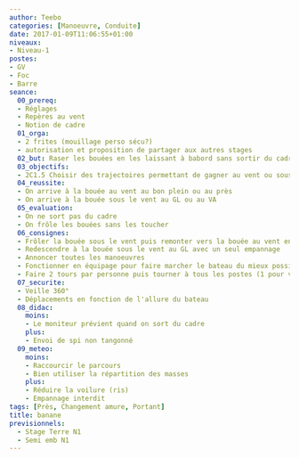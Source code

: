```yaml
---
author: Teebo
categories: [Manoeuvre, Conduite]
date: 2017-01-09T11:06:55+01:00
niveaux:
- Niveau-1
postes:
- GV
- Foc
- Barre
seance:
  00_prereq:
  - Réglages
  - Repères au vent
  - Notion de cadre
  01_orga:
  - 2 frites (mouillage perso sécu?)
  - autorisation et proposition de partager aux autres stages
  02_but: Raser les bouées en les laissant à babord sans sortir du cadre
  03_objectifs:
  - 2C1.5 Choisir des trajectoires permettant de gagner au vent ou sous le vent
  04_reussite:
  - On arrive à la bouée au vent au bon plein ou au près
  - On arrive à la bouée sous le vent au GL ou au VA
  05_evaluation:
  - On ne sort pas du cadre
  - On frôle les bouées sans les toucher
  06_consignes:
  - Frôler la bouée sous le vent puis remonter vers la bouée au vent en tirant des bords sans sortir du cadre
  - Redescendre à la bouée sous le vent au GL avec un seul empannage
  - Annoncer toutes les manoeuvres
  - Fonctionner en équipage pour faire marcher le bateau du mieux possible
  - Faire 2 tours par personne puis tourner à tous les postes (1 pour voir)
  07_securite:
  - Veille 360°
  - Déplacements en fonction de l'allure du bateau
  08_didac:
    moins:
    - Le moniteur prévient quand on sort du cadre
    plus:
    - Envoi de spi non tangonné
  09_meteo:
    moins:
    - Raccourcir le parcours
    - Bien utiliser la répartition des masses
    plus:
    - Réduire la voilure (ris)
    - Empannage interdit
tags: [Près, Changement amure, Portant]
title: banane
previsionnels:
  - Stage Terre N1
  - Semi emb N1  
---
```

